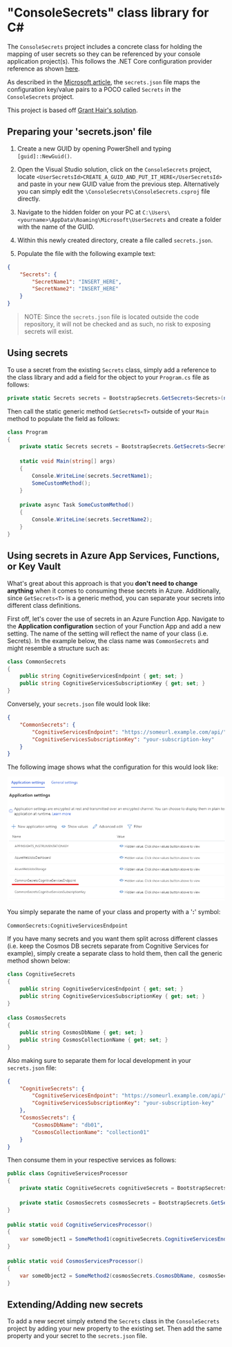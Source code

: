 # "ConsoleSecrets" class library for C#

The `ConsoleSecrets` project includes a concrete class for holding the mapping of user secrets so they can be referenced by your console application project(s). This follows the .NET Core configuration provider reference as shown [here](https://docs.microsoft.com/en-us/aspnet/core/fundamentals/configuration/?view=aspnetcore-2.2).

As described in the [Microsoft article](https://docs.microsoft.com/en-us/aspnet/core/security/app-secrets?view=aspnetcore-2.2&tabs=windows), the `secrets.json` file maps the configuration key/value pairs to a POCO called `Secrets` in the `ConsoleSecrets` project.

This project is based off [Grant Hair's solution](https://medium.com/@granthair5/how-to-add-and-use-user-secrets-to-a-net-core-console-app-a0f169a8713f).

## Preparing your 'secrets.json' file

1. Create a new GUID by opening PowerShell and typing `[guid]::NewGuid()`.

2. Open the Visual Studio solution, click on the `ConsoleSecrets` project, locate `<UserSecretsId>CREATE_A_GUID_AND_PUT_IT_HERE</UserSecretsId>` and paste in your new GUID value from the previous step. Alternatively you can simply edit the `\ConsoleSecrets\ConsoleSecrets.csproj` file directly.

3. Navigate to the hidden folder on your PC at `C:\Users\<yourname>\AppData\Roaming\Microsoft\UserSecrets` and create a folder with the name of the GUID.

4. Within this newly created directory, create a file called `secrets.json`.

5. Populate the file with the following example text:

```json
{
    "Secrets": {
        "SecretName1": "INSERT_HERE",
        "SecretName2": "INSERT_HERE"
    }
}
```

>NOTE: Since the `secrets.json` file is located outside the code repository, it will not be checked and as such, no risk to exposing secrets will exist.

## Using secrets

To use a secret from the existing `Secrets` class, simply add a reference to the class library and add a field for the object to your `Program.cs` file as follows:

```c#
private static Secrets secrets = BootstrapSecrets.GetSecrets<Secrets>(nameof(Secrets));
```

Then call the static generic method `GetSecrets<T>` outside of your `Main` method to populate the field as follows:

```c#
class Program
{
    private static Secrets secrets = BootstrapSecrets.GetSecrets<Secrets>(nameof(Secrets));

    static void Main(string[] args)
    {
        Console.WriteLine(secrets.SecretName1);
        SomeCustomMethod();
    }

    private async Task SomeCustomMethod()
    {
        Console.WriteLine(secrets.SecretName2);
    }
}
```

## Using secrets in Azure App Services, Functions, or Key Vault

What's great about this approach is that you **don't need to change anything** when it comes to consuming these secrets in Azure. Additionally, since `GetSecrets<T>` is a generic method, you can separate your secrets into different class definitions.

First off, let's cover the use of secrets in an Azure Function App. Navigate to the **Application configuration** section of your Function App and add a new setting. The name of the setting will reflect the name of your class (i.e. Secrets). In the example below, the class name was `CommonSecrets` and might resemble a structure such as:

```c#
class CommonSecrets
{
    public string CognitiveServicesEndpoint { get; set; }
    public string CognitiveServicesSubscriptionKey { get; set; }
}
```

Conversely, your `secrets.json` file would look like:

```json
{
    "CommonSecrets": {
        "CognitiveServicesEndpoint": "https://someurl.example.com/api/",
        "CognitiveServicesSubscriptionKey": "your-subscription-key"
    }
}
```

The following image shows what the configuration for this would look like:

![FunctionAppConfiguration](/Images/Function_App_Configuration.png)

You simply separate the name of your class and property with a '**:**' symbol:

`CommonSecrets:CognitiveServicesEndpoint`

If you have many secrets and you want them split across different classes (i.e. keep the Cosmos DB secrets separate from Cognitive Services for example), simply create a separate class to hold them, then call the generic method shown below:

```c#
class CognitiveSecrets
{
    public string CognitiveServicesEndpoint { get; set; }
    public string CognitiveServicesSubscriptionKey { get; set; }
}

class CosmosSecrets
{
    public string CosmosDbName { get; set; }
    public string CosmosCollectionName { get; set; }
}
```

Also making sure to separate them for local development in your `secrets.json` file:

```json
{
    "CognitiveSecrets": {
        "CognitiveServicesEndpoint": "https://someurl.example.com/api/",
        "CognitiveServicesSubscriptionKey": "your-subscription-key"
    },
    "CosmosSecrets": {
        "CosmosDbName": "db01",
        "CosmosCollectionName": "collection01"
    }
}
```

Then consume them in your respective services as follows:

```c#
public class CognitiveServicesProcessor
{
    private static CognitiveSecrets cognitiveSecrets = BootstrapSecrets.GetSecrets<CognitiveSecrets>(nameof(CognitiveSecrets));

    private static CosmosSecrets cosmosSecrets = BootstrapSecrets.GetSecrets<CosmosSecrets>(nameof(CosmosSecrets));
}

public static void CognitiveServicesProcessor()
{
    var someObject1 = SomeMethod1(cognitiveSecrets.CognitiveServicesEndpoint);
}

public static void CosmosServicesProcessor()
{
    var someObject2 = SomeMethod2(cosmosSecrets.CosmosDbName, cosmosSecrets.CosmosCollectionName);
}
```

## Extending/Adding new secrets

To add a new secret simply extend the `Secrets` class in the `ConsoleSecrets` project by adding your new property to the existing set. Then add the same property and your secret to the `secrets.json` file.
